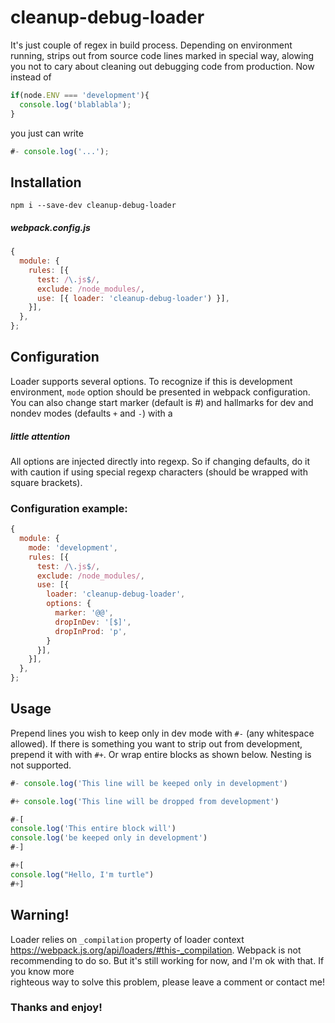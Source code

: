 # cleanup-debug-loader
It's just couple of regex in build process. Depending on environment running, strips out from source code lines marked in special way, alowing you not to cary about cleaning out debugging code from production.
Now instead of
```javascript
if(node.ENV === 'development'){
  console.log('blablabla');
}
```
you just can write
``` javascript
#- console.log('...');
```

## Installation
```
npm i --save-dev cleanup-debug-loader
```
##### webpack.config.js
```javascript
{
  module: {
    rules: [{
      test: /\.js$/,
      exclude: /node_modules/,
      use: [{ loader: 'cleanup-debug-loader') }],
    }],
  },
};
```
## Configuration
Loader supports several options. To recognize if this is development environment, `mode` option should be presented in webpack configuration. You can also change start marker (default is #) and hallmarks for dev and nondev modes (defaults `+` and `-`) with a
##### little attention
All options are injected directly into regexp. So if changing defaults, do it with caution if using special regexp characters (should be wrapped with square brackets).

### Configuration example:
```javascript
{
  module: {
    mode: 'development',
    rules: [{
      test: /\.js$/,
      exclude: /node_modules/,
      use: [{
        loader: 'cleanup-debug-loader',
        options: {
          marker: '@@',
          dropInDev: '[$]',
          dropInProd: 'p',
        }
      }],
    }],
  },
}; 
```
## Usage
Prepend lines you wish to keep only in dev mode with `#-` (any whitespace allowed). If there is something you want to strip out from development, prepend it with with `#+`.
Or wrap entire blocks as shown below. Nesting is not supported.

```javascript
#- console.log('This line will be keeped only in development')

#+ console.log('This line will be dropped from development')

#-[
console.log('This entire block will')
console.log('be keeped only in development')
#-]

#+[
console.log("Hello, I'm turtle")
#+]

```
## Warning!
Loader relies on `_compilation` property of loader context https://webpack.js.org/api/loaders/#this-_compilation.
Webpack is not recommending to do so. But it's still working for now, and I'm ok with that. If you know more 	
righteous way to solve this problem, please leave a comment or contact me!

### Thanks and enjoy!
